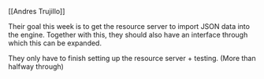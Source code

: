 [[Andres Trujillo]]

Their goal this week is to get the resource server to import JSON data into the engine. Together with this, they should also have an interface through which this can be expanded.

They only have to finish setting up the resource server + testing. (More than halfway through)